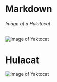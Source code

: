 # Markdown 

###### Image of a Hulatocat
![Image of Yaktocat](https://octodex.github.com/images/yaktocat.png)


# Hulacat
![Image of Yaktocat](https://octodex.github.com/hulatocat.png)

